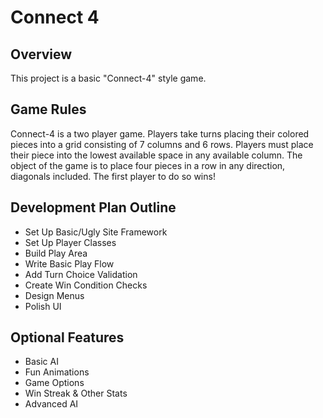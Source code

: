 # Connect 4

## Overview
This project is a basic "Connect-4" style game.

## Game Rules
Connect-4 is a two player game. Players take turns placing their colored pieces into a grid consisting of 7 columns and 6 rows. Players must place their piece into the lowest available space in any available column. The object of the game is to place four pieces in a row in any direction, diagonals included. The first player to do so wins!

## Development Plan Outline
  * Set Up Basic/Ugly Site Framework
  * Set Up Player Classes
  * Build Play Area
  * Write Basic Play Flow
  * Add Turn Choice Validation
  * Create Win Condition Checks
  * Design Menus
  * Polish UI

## Optional Features
  * Basic AI
  * Fun Animations
  * Game Options
  * Win Streak & Other Stats
  * Advanced AI